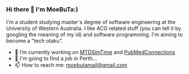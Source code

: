 ### Hi there 👋 I'm MoeBuTa:) 


I'm a student studying master's degree of software engineering at the University of Western Australia. I like ACG related stuff (you can tell it by googling the meaning of my id) and software programming. I'm aiming to become a "tech otaku".


- 🔭 I’m currently working on [MTDSimTime](https://github.com/MoeBuTa/MTDSimTime) and [PubMedConnections](https://github.com/PubMedConnections)
- 🤔 I'm going to find a job in Perth...
- 📫 How to reach me: moebutamail@gmail.com

